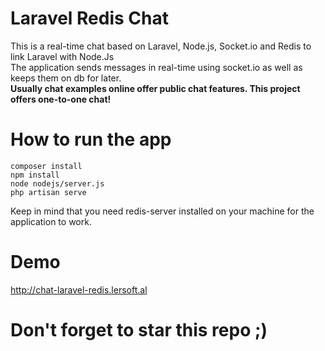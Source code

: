 # Laravel Redis Chat

This is a real-time chat based on Laravel, Node.js, Socket.io and Redis to link Laravel with Node.Js<br/>
The application sends messages in real-time using socket.io as well as keeps them on db for later.<br/>
<b>Usually chat examples online offer public chat features. This project offers one-to-one chat!</b>

# How to run the app
	composer install
	npm install
	node nodejs/server.js
	php artisan serve

Keep in mind that you need redis-server installed on your machine for the application to work.

# Demo
http://chat-laravel-redis.lersoft.al

# Don't forget to star this repo ;)
